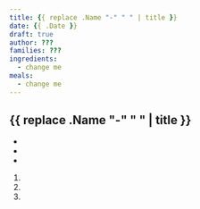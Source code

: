 ```yaml
---
title: {{ replace .Name "-" " " | title }}
date: {{ .Date }}
draft: true
author: ???
families: ???
ingredients:
  - change me
meals:
  - change me
---
```


<!-- Add your attribution and any family history of the recipe here. -->

{{ replace .Name "-" " " | title }}
--------------
<!-- ingredients -->
- 
-
-

<!-- steps -->
1.
2.
3.




